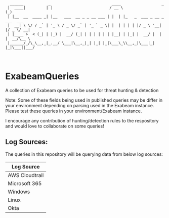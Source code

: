 ``` 
  ______           _                           ____                  _           
 |  ____|         | |                         / __ \                (_)          
 | |__  __  ____ _| |__   ___  __ _ _ __ ___ | |  | |_   _  ___ _ __ _  ___  ___ 
 |  __| \ \/ / _` | '_ \ / _ \/ _` | '_ ` _ \| |  | | | | |/ _ \ '__| |/ _ \/ __|
 | |____ >  < (_| | |_) |  __/ (_| | | | | | | |__| | |_| |  __/ |  | |  __/\__ \
 |______/_/\_\__,_|_.__/ \___|\__,_|_| |_| |_|\___\_\\__,_|\___|_|  |_|\___||___/
                                                                                 
                                                                                 
```     

# ExabeamQueries
                                                                
A collection of Exabeam queries to be used for threat hunting & detection

Note: Some of these fields being used in published queries may be differ in your environment depending on parsing used in the Exabeam instance. Please test these queries in your environment/Exabeam instance.

I encourage any contribution of hunting/detection rules to the respository and would love to collaborate on some queries!

## Log Sources: 
The queries in this repository will be querying data from below log sources: 

| Log Source |
| ----------- |
| AWS Cloudtrail |
| Microsoft 365 |
| Windows | 
| Linux | 
| Okta | 
